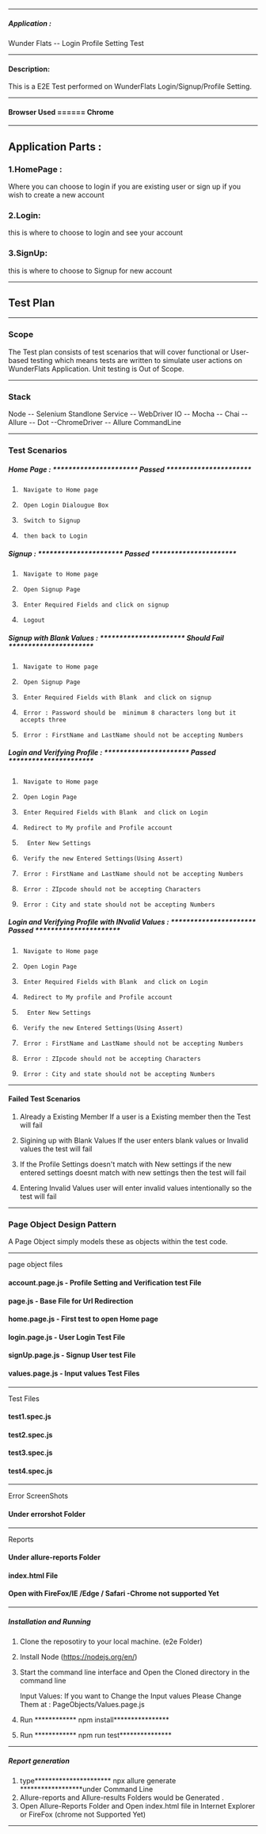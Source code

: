 ************************************************************************************************
##### Application :
Wunder Flats -- Login Profile Setting Test



************************************************************************************************
#### Description:
This is a E2E Test performed on WunderFlats Login/Signup/Profile Setting. 

************************************************************************************************
#### Browser Used ====== Chrome 


************************************************************************************************


## Application Parts : 

### 1.HomePage :
Where you can choose to login if you are existing user or sign up if you wish to create a new account

### 2.Login: 
this is where to choose to login and see your account

### 3.SignUp: 
this is where to choose to Signup for new account

************************************************************************************************
## Test Plan


************************************************************************************************

### Scope
The Test plan consists of test scenarios that will cover functional or User-based testing which means tests are written to simulate user actions on WunderFlats Application. Unit testing is Out of Scope.

************************************************************************************************
###  Stack
Node -- Selenium Standlone Service -- WebDriver IO -- Mocha -- Chai -- Allure -- Dot --ChromeDriver -- Allure CommandLine


************************************************************************************************

### Test Scenarios 


##### Home Page : ********************** Passed  **********************
    
1.      Navigate to Home page
2.      Open Login Dialougue Box
3.      Switch to Signup
4.      then back to Login

##### Signup  : ********************** Passed  **********************
    
1.      Navigate to Home page
2.      Open Signup Page
3.      Enter Required Fields and click on signup
4.      Logout

##### Signup with Blank Values  : ********************** Should Fail  **********************
    
1.      Navigate to Home page
2.      Open Signup Page
3.      Enter Required Fields with Blank  and click on signup
4.      Error : Password should be  minimum 8 characters long but it accepts three 
5.      Error : FirstName and LastName should not be accepting Numbers

##### Login and Verifying Profile : ********************** Passed  **********************
    
1.      Navigate to Home page
2.      Open Login Page
3.      Enter Required Fields with Blank  and click on Login
4.      Redirect to My profile and Profile account
5.       Enter New Settings
6.      Verify the new Entered Settings(Using Assert)
7.      Error : FirstName and LastName should not be accepting Numbers
8.      Error : ZIpcode should not be accepting Characters
9.      Error : City and state should not be accepting Numbers

##### Login and Verifying Profile with INvalid Values : ********************** Passed  **********************
    
1.      Navigate to Home page
2.      Open Login Page
3.      Enter Required Fields with Blank  and click on Login
4.      Redirect to My profile and Profile account
5.       Enter New Settings
6.      Verify the new Entered Settings(Using Assert)
7.      Error : FirstName and LastName should not be accepting Numbers
8.      Error : ZIpcode should not be accepting Characters
9.      Error : City and state should not be accepting Numbers

************************************************************************************************

#### Failed Test Scenarios

1. Already a Existing Member
If a user is a Existing member then the Test will fail 

2. Sigining up with Blank Values
If the user enters blank values or Invalid values the test will fail

3. If the Profile Settings doesn't match with New settings
if the new entered settings doesnt match with new settings then the test will fail

4. Entering Invalid Values
user will enter invalid values intentionally so the test will fail


************************************************************************************************
### Page Object Design Pattern
 A Page Object simply models these as objects within the test code. 

************************************************************************************************
 page object files
#### account.page.js - Profile Setting and Verification test File
#### page.js - Base File for Url Redirection
#### home.page.js - First test to open Home page 
#### login.page.js -  User Login Test File
#### signUp.page.js - Signup User test File
#### values.page.js - Input values Test Files

************************************************************************************************

Test Files
#### test1.spec.js
#### test2.spec.js
#### test3.spec.js
#### test4.spec.js
************************************************************************************************

Error ScreenShots
#### Under errorshot Folder

************************************************************************************************

Reports
#### Under allure-reports Folder
#### index.html File
#### Open with FireFox/IE /Edge / Safari -Chrome not supported Yet

************************************************************************************************

##### Installation and Running 
 1. Clone the reposotiry to your local machine. (e2e Folder)
 2. Install Node (https://nodejs.org/en/)
 3. Start the command line interface and Open the Cloned directory in the command line 
    
    Input Values: If you want to Change the Input values Please Change Them at :
    PageObjects/Values.page.js 

 4. Run ************ npm install**************** 
 5. Run ************ npm run test*************** 
 

************************************************************************************************

##### Report generation
1. type********************** npx allure generate ******************under Command Line
3. Allure-reports and Allure-results Folders would be Generated .
4. Open Allure-Reports Folder and Open index.html file in Internet Explorer or FireFox (chrome not Supported Yet)
  

************************************************************************************************
